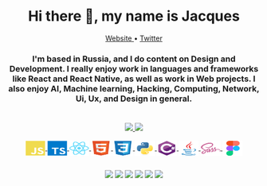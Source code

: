 <h1 align="center">Hi there 👋, my name is <bold>Jacques</bold> </h1>  

<div align="center">
  <a href="http://jacqueskatsuva.com">Website </a>•
    <a href="https://twitter.com/jacqueskatsuva">Twitter</a>
<div/>
  
### I'm based in Russia, and I do content on Design and Development. I really enjoy work in languages and frameworks like React and React Native, as well as work in Web projects. I also enjoy AI, Machine learning, Hacking, Computing, Network, Ui, Ux, and Design in general.

# 
<div align="center">
  <a href="https://github.com/jkm243">
  <img height="180em" src="https://github-readme-stats.vercel.app/api?username=jkm243&show_icons=true&theme=merko&include_all_commits=true&count_private=true"/>
  <img height="180em" src="https://github-readme-stats.vercel.app/api/top-langs/?username=jkm243&layout=compact&langs_count=7&theme=merko"/>
</div>
<div style="display: inline_block" align="center"><br>
  <img align="center" alt="Rafa-Js" height="30" width="40" src="https://raw.githubusercontent.com/devicons/devicon/master/icons/javascript/javascript-plain.svg">
  <img align="center" alt="Rafa-Ts" height="30" width="40" src="https://raw.githubusercontent.com/devicons/devicon/master/icons/typescript/typescript-plain.svg">
  <img align="center" alt="Rafa-React" height="30" width="40" src="https://raw.githubusercontent.com/devicons/devicon/master/icons/react/react-original.svg">
  <img align="center" alt="Rafa-HTML" height="30" width="40" src="https://raw.githubusercontent.com/devicons/devicon/master/icons/html5/html5-original.svg">
  <img align="center" alt="Rafa-CSS" height="30" width="40" src="https://raw.githubusercontent.com/devicons/devicon/master/icons/css3/css3-original.svg">
  <img align="center" alt="Rafa-Python" height="30" width="40" src="https://raw.githubusercontent.com/devicons/devicon/master/icons/python/python-original.svg">
  <img align="center" alt="Rafa-Csharp" height="30" width="40" src="https://raw.githubusercontent.com/devicons/devicon/master/icons/csharp/csharp-original.svg">
   <img align="center" alt="Rafa-java" height="30" width="40" src="https://raw.githubusercontent.com/devicons/devicon/master/icons/java/java-original.svg">
  <img align="center" alt="Rafa-java" height="30" width="40" src="https://raw.githubusercontent.com/devicons/devicon/master/icons/sass/sass-original.svg">
  <img align="center" alt="Rafa-java" height="30" width="40" src="https://raw.githubusercontent.com/devicons/devicon/master/icons/figma/figma-original.svg">
  
  
  ##
 
<div> 
  <a href="https://www.jacqueskatsuva.com" target="_blank"><img src="https://img.shields.io/badge/Portfolio-66f161?style=for-the-badge&logo=website&logoColor=blue" target="_blank"></a>
  <a href="https://www.jkmconception.com" target="_blank"><img src="https://img.shields.io/badge/My Design Website's-FF0000?style=for-the-badge&logo=website&logoColor=blue" target="_blank"></a>
  <a href="https://www.facebook.com/jacques.katsuva" target="_blank"><img src="https://img.shields.io/badge/Facebook-2f89fc?style=for-the-badge&logo=facebook&logoColor=white" target="_blank"></a>
  <a href="https://www.instagram.com/jacques_katsuva" target="_blank"><img src="https://img.shields.io/badge/-Instagram-%23E4405F?style=for-the-badge&logo=instagram&logoColor=white" target="_blank"></a>
 <a href="https://discord.com/channels/Jkm243" target="_blank"><img src="https://img.shields.io/badge/Discord-7289DA?style=for-the-badge&logo=discord&logoColor=white" target="_blank"></a> 
  <a href = "mailto:jacqueskatsuva@jkmconception.com"></"><img src="https://img.shields.io/badge/-Gmail-%23333?style=for-the-badge&logo=gmail&logoColor=white" target="_blank"></a>

</div>
